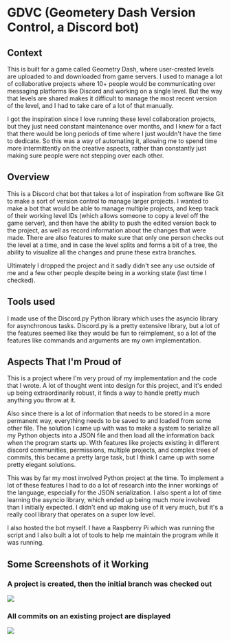 # GDVC (Geometery Dash Version Control, a Discord bot)

## Context

This is built for a game called Geometry Dash, where user-created levels are uploaded to and downloaded from game servers. I used to manage a lot of collaborative projects where 10+ people would be communicating over messaging platforms like Discord and working on a single level. But the way that levels are shared makes it difficult to manage the most recent version of the level, and I had to take care of a lot of that manually.

I got the inspiration since I love running these level collaboration projects, but they just need constant maintenance over months, and I knew for a fact that there would be long periods of time where I just wouldn't have the time to dedicate. So this was a way of automating it, allowing me to spend time more intermittently on the creative aspects, rather than constantly just making sure people were not stepping over each other.

## Overview

This is a Discord chat bot that takes a lot of inspiration from software like Git to make a sort of version control to manage larger projects. I wanted to make a bot that would be able to manage multiple projects, and keep track of their working level IDs (which allows someone to copy a level off the game server), and then have the ability to push the edited version back to the project, as well as record information about the changes that were made. There are also features to make sure that only one person checks out the level at a time, and in case the level splits and forms a bit of a tree, the ability to visualize all the changes and prune these extra branches.

Ultimately I dropped the project and it sadly didn't see any use outside of me and a few other people despite being in a working state (last time I checked).

## Tools used

I made use of the Discord.py Python library which uses the asyncio library for asynchronous tasks. Discord.py is a pretty extensive library, but a lot of the features seemed like they would be fun to reimplement, so a lot of the features like commands and arguments are my own implementation.

## Aspects That I'm Proud of

This is a project where I'm very proud of my implementation and the code that I wrote. A lot of thought went into design for this project, and it's ended up being extraordinarily robust, it finds a way to handle pretty much anything you throw at it.

Also since there is a lot of information that needs to be stored in a more permanent way, everything needs to be saved to and loaded from some other file. The solution I came up with was to make a system to serialize all my Python objects into a JSON file and then load all the information back when the program starts up. With features like projects existing in different discord communities, permissions, multiple projects, and complex trees of commits, this became a pretty large task, but I think I came up with some pretty elegant solutions.

This was by far my most involved Python project at the time. To implement a lot of these features I had to do a lot of research into the inner workings of the language, especially for the JSON serialization. I also spent a lot of time learning the asyncio library, which ended up being much more involved than I initially expected. I didn't end up making use of it very much, but it's a really cool library that operates on a super low level.

I also hosted the bot myself. I have a Raspberry Pi which was running the script and I also built a lot of tools to help me maintain the program while it was running. 

## Some Screenshots of it Working

### A project is created, then the initial branch was checked out
<img src="https://cdn.discordapp.com/attachments/1007896286026018938/1320591853346623591/Screenshot_2024-12-22_at_7.20.06_PM.png?ex=676a2881&is=6768d701&hm=9cec5ef2bb3f0a612bbe2b23c5c35d959de4c63a89c079e9ab1cacdadefcbbc1&">

### All commits on an existing project are displayed
<img src="https://cdn.discordapp.com/attachments/1007896286026018938/1320591853594345494/Screenshot_2024-12-22_at_7.20.20_PM.png?ex=676a2881&is=6768d701&hm=494e1ec7ea65325d982ef29cd8cc017af846173d11de724a40b195fb86d704cf&">

